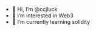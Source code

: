- 👋 Hi, I’m @ccjluck
- 👀 I’m interested in Web3
- 🌱 I’m currently learning solidity

<!---
ccjluck/ccjluck is a ✨ special ✨ repository because its `README.md` (this file) appears on your GitHub profile.
You can click the Preview link to take a look at your changes.
--->
